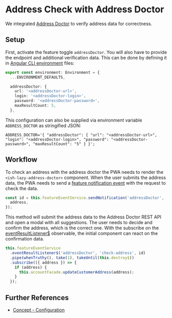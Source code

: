 <!--
kb_guide
kb_pwa
kb_everyone
kb_sync_latest_only
-->

# Address Check with Address Doctor

We integrated [Address Doctor](https://www.informatica.com/de/products/data-quality/data-as-a-service/address-verification.html) to verify address data for correctness.

## Setup

First, activate the feature toggle `addressDoctor`.
You will also have to provide the endpoint and additional verification data.
This can be done by defining it in [Angular CLI environment](../concepts/configuration.md#angular-cli-environments) files:

```typescript
export const environment: Environment = {
  ...ENVIRONMENT_DEFAULTS,

  addressDoctor: {
    url: '<addressDoctor-url>',
    login: '<addressDoctor-login>',
    password: '<addressDoctor-password>',
    maxResultCount: 5,
  },
```

This configuration can also be supplied via environment variable `ADDRESS_DOCTOR` as stringified JSON:

```text
ADDRESS_DOCTOR='{ "addressDoctor": { "url": "<addressDoctor-url>", "login": "<addressDoctor-login>", "password": "<addressDoctor-password>", "maxResultCount": "5" } }';
```

## Workflow

To check an address with the address doctor the PWA needs to render the `<ish-lazy-address-doctor>` component.
When the user submits the address data, the PWA needs to send a [feature notification event](../../src/app/core/utils/feature-event-notifier/feature-event-notifier.service.ts) with the request to check the data.

```typescript
const id = this.featureEventService.sendNotification('addressDoctor', 'check-address', {
  address,
});
```

This method will submit the address data to the Address Doctor REST API and open a modal with all suggestions.
The user needs to decide and confirm the address, which is the correct one.
With the subscribe on the [eventResultListener$](../../src/app/core/utils/feature-event-notifier/feature-event-notifier.service.ts) observable, the initial component can react on the confirmation data.

```typescript
this.featureEventService
  .eventResultListener$('addressDoctor', 'check-address', id)
  .pipe(whenTruthy(), take(1), takeUntil(this.destroy$))
  .subscribe(({ address }) => {
    if (address) {
      this.accountFacade.updateCustomerAddress(address);
    }
  });
```

## Further References

- [Concept - Configuration](../concepts/configuration.md)
